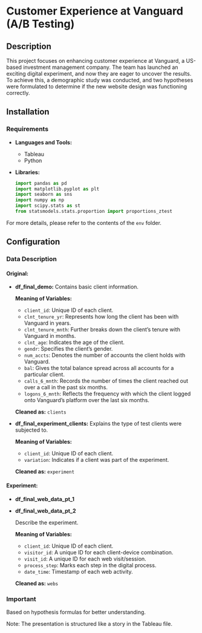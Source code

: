# Customer Experience at Vanguard (A/B Testing)

## Description

This project focuses on enhancing customer experience at Vanguard, a US-based investment management company. The team has launched an exciting digital experiment, and now they are eager to uncover the results. To achieve this, a demographic study was conducted, and two hypotheses were formulated to determine if the new website design was functioning correctly.

## Installation

### Requirements

- **Languages and Tools:**
  - Tableau
  - Python
  
- **Libraries:**
  ```python
  import pandas as pd
  import matplotlib.pyplot as plt
  import seaborn as sns
  import numpy as np
  import scipy.stats as st
  from statsmodels.stats.proportion import proportions_ztest

For more details, please refer to the contents of the `env` folder.

## Configuration

### Data Description

#### Original:

- **df_final_demo:** Contains basic client information.
  
  **Meaning of Variables:**
  - `client_id`: Unique ID of each client.
  - `clnt_tenure_yr`: Represents how long the client has been with Vanguard in years.
  - `clnt_tenure_mnth`: Further breaks down the client’s tenure with Vanguard in months.
  - `clnt_age`: Indicates the age of the client.
  - `gendr`: Specifies the client’s gender.
  - `num_accts`: Denotes the number of accounts the client holds with Vanguard.
  - `bal`: Gives the total balance spread across all accounts for a particular client.
  - `calls_6_mnth`: Records the number of times the client reached out over a call in the past six months.
  - `logons_6_mnth`: Reflects the frequency with which the client logged onto Vanguard’s platform over the last six months.

  **Cleaned as:** `clients`

- **df_final_experiment_clients:** Explains the type of test clients were subjected to.

  **Meaning of Variables:**
  - `client_id`: Unique ID of each client.
  - `variation`: Indicates if a client was part of the experiment.

  **Cleaned as:** `experiment`

#### Experiment:

- **df_final_web_data_pt_1**
- **df_final_web_data_pt_2**

  Describe the experiment.

  **Meaning of Variables:**
  - `client_id`: Unique ID of each client.
  - `visitor_id`: A unique ID for each client-device combination.
  - `visit_id`: A unique ID for each web visit/session.
  - `process_step`: Marks each step in the digital process.
  - `date_time`: Timestamp of each web activity.

  **Cleaned as:** `webs`

### Important

Based on hypothesis formulas for better understanding.

Note: The presentation is structured like a story in the Tableau file.

